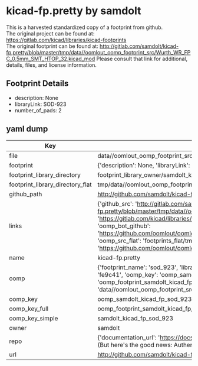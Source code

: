 # kicad-fp.pretty by samdolt  
This is a harvested standardized copy of a footprint from github.  
The original project can be found at:  
https://gitlab.com/kicad/libraries/kicad-footprints  
The original footprint can be found at:
http://gitlab.com/samdolt/kicad-fp.pretty/blob/master/tmp/data//oomlout_oomp_footprint_src/Wurth_WR_FPC_0.5mm_SMT_HTOP_32.kicad_mod
Please consult that link for additional, details, files, and license information.  
## Footprint Details
* description: None  
* libraryLink: SOD-923  
* number_of_pads: 2  
## yaml dump  
| Key | Value |  
| --- | --- |  
| file | data//oomlout_oomp_footprint_src/kicad-fp.pretty/SOD-923.kicad_mod |  
| footprint | {'description': None, 'libraryLink': 'SOD-923', 'number_of_pads': 2} |  
| footprint_library_directory | footprint_library_owner/samdolt_kicad-fp.pretty |  
| footprint_library_directory_flat | tmp/data//oomlout_oomp_footprint_src/footprints_flat/samdolt_kicad_fp_sod_923/working |  
| github_path | http://github.com/samdolt/kicad-fp.pretty/blob/master/tmp/data//oomlout_oomp_footprint_src/SOD-923.kicad_mod |  
| links | {'github_src': 'http://gitlab.com/samdolt/kicad-fp.pretty/blob/master/tmp/data//oomlout_oomp_footprint_src/Wurth_WR_FPC_0.5mm_SMT_HTOP_32.kicad_mod', 'github_src_repo': 'https://gitlab.com/kicad/libraries/kicad-footprints', 'oomp_bot': 'tmp/data//oomlout_oomp_footprint_src/footprints/samdolt_kicad_fp_sod_923/working', 'oomp_bot_github': 'https://github.com/oomlout/oomlout_oomp_footprint_bot/tree/main/tmp/data//oomlout_oomp_footprint_src/footprints/samdolt_kicad_fp_sod_923/working', 'oomp_src_flat': 'footprints_flat/tmp/data//oomlout_oomp_footprint_src/footprints_flat/samdolt_kicad_fp_sod_923/working', 'oomp_src_flat_github': 'https://github.com/oomlout/oomlout_oomp_footprint_src/tree/main/tmp/data//oomlout_oomp_footprint_src/footprints_flat/samdolt_kicad_fp_sod_923/working'} |  
| name | kicad-fp.pretty |  
| oomp | {'footprint_name': 'sod_923', 'library_name': 'kicad_fp', 'md5': 'fe9c411cbc30a839d228af45facd43d1', 'md5_10': 'fe9c411cbc', 'md5_5': 'fe9c4', 'md5_6': 'fe9c41', 'oomp_key': 'oomp_samdolt_kicad_fp_sod_923', 'oomp_key_extra': 'oomp_footprint_samdolt_kicad_fp_sod_923', 'oomp_key_full': 'oomp_footprint_samdolt_kicad_fp_sod_923_fe9c41', 'oomp_key_simple': 'samdolt_kicad_fp_sod_923', 'original_filename': 'data//oomlout_oomp_footprint_src/kicad-fp.pretty/SOD-923.kicad_mod', 'owner_name': 'samdolt'} |  
| oomp_key | oomp_samdolt_kicad_fp_sod_923 |  
| oomp_key_full | oomp_footprint_samdolt_kicad_fp_sod_923 |  
| oomp_key_simple | samdolt_kicad_fp_sod_923 |  
| owner | samdolt |  
| repo | {'documentation_url': 'https://docs.github.com/rest/overview/resources-in-the-rest-api#rate-limiting', 'message': "API rate limit exceeded for 84.66.142.224. (But here's the good news: Authenticated requests get a higher rate limit. Check out the documentation for more details.)"} |  
| url | http://github.com/samdolt/kicad-fp.pretty |  

